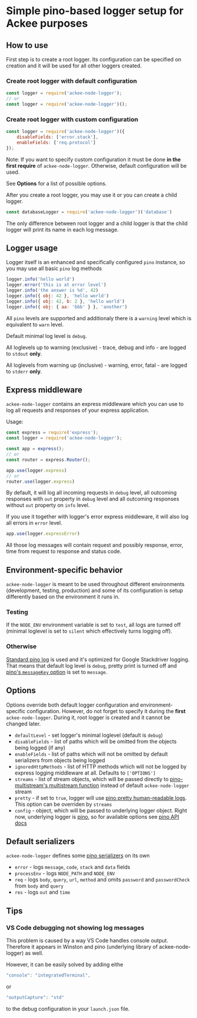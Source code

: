 # Simple pino-based logger setup for Ackee purposes

## How to use

First step is to create a root logger. Its configuration can be specified on creation and it will be used for all other loggers created.

### Create root logger with default configuration

```js
const logger = require('ackee-node-logger');
// or
const logger = require('ackee-node-logger')();
```

### Create root logger with custom configuration

```js
const logger = require('ackee-node-logger')({
    disableFields: ['error.stack'],
    enableFields: ['req.protocol']
});
```

Note: If you want to specify custom configuration it must be done **in the first require** of `ackee-node-logger`. Otherwise, default configuration will be used.

See **Options** for a list of possible options.

After you create a root logger, you may use it or you can create a child logger.

```js
const databaseLogger = require('ackee-node-logger')('database')
```

The only difference between root logger and a child logger is that the child logger will print its name in each log message.

## Logger usage

Logger itself is an enhanced and specifically configured `pino` instance, so you may use all basic `pino` log methods

```js
logger.info('hello world')
logger.error('this is at error level')
logger.info('the answer is %d', 42)
logger.info({ obj: 42 }, 'hello world')
logger.info({ obj: 42, b: 2 }, 'hello world')
logger.info({ obj: { aa: 'bbb' } }, 'another')
```

All `pino` levels are supported and additionaly there is a `warning` level which is equivalent to `warn` level.

Default minimal log level is `debug`.

All loglevels up to warning (exclusive) - trace, debug and info - are logged to `stdout` **only**.

All loglevels from warning up (inclusive) - warning, error, fatal - are logged to `stderr` **only**.

## Express middleware

`ackee-node-logger` contains an express middleware which you can use to log all requests and responses of your express application.

Usage:
```js
const express = require('express');
const logger = require('ackee-node-logger');

const app = express();
// or
const router = express.Router();

app.use(logger.express)
// or
router.use(logger.express)
```

By default, it will log all incoming requests in `debug` level, all outcoming responses with `out` property in `debug` level and all outcoming responses without `out` property on `info` level.

If you use it together with logger's error express middleware, it will also log all errors in `error` level.

```js
app.use(logger.expressError)
```

All those log messages will contain request and possibly response, error, time from request to response and status code.

## Environment-specific behavior
`ackee-node-logger` is meant to be used throughout different environments (development, testing, production) and some of its configuration is setup differently based on the environment it runs in.

### Testing
If the `NODE_ENV` environment variable is set to `test`, all logs are turned off (minimal loglevel is set to `silent` which effectively turns logging off).

### Otherwise
[Standard pino log](https://github.com/pinojs/pino#usage) is used and it's optimized for Google Stackdriver logging. That means that default log level is `debug`, pretty print is turned off and [pino's `messageKey` option](https://github.com/pinojs/pino/blob/master/docs/API.md#pinooptions-stream) is set to `message`.

## Options
Options override both default logger configuration and environment-specific configuration. However, do not forget to specify it during the **first** `ackee-node-logger`. During it, root logger is created and it cannot be changed later.

- `defaultLevel` - set logger's minimal loglevel (default is `debug`)
- `disableFields` - list of paths which will be omitted from the objects being logged (if any)
- `enableFields` - list of paths which will not be omitted by default serializers from objects being logged
- `ignoredHttpMethods` - list of HTTP methods which will not be logged by express logging middleware at all. Defaults to `['OPTIONS']`
- `streams` - list of stream objects, which will be passed directly to [pino-multistream's multistream function](https://github.com/pinojs/pino-multi-stream#pinomsmultistreamstreams) instead of default `ackee-node-logger` stream
- `pretty` - if set to `true`, logger will use [pino pretty human-readable logs](https://github.com/pinojs/pino/blob/master/docs/API.md#pretty). This option can be overriden by `streams`
- `config` - object, which will be passed to underlying logger object. Right now, underlying logger is [pino](https://github.com/pinojs/pino), so for available options see [pino API docs](https://github.com/pinojs/pino/blob/master/docs/API.md#pinooptions-stream)

## Default serializers
`ackee-node-logger` defines some [pino serializers](https://github.com/pinojs/pino/blob/master/docs/API.md#constructor) on its own

- `error` - logs `message`, `code`, `stack` and `data` fields
- `processEnv` - logs `NODE_PATH` and `NODE_ENV`
- `req` - logs `body`, `query`, `url`, `method` and omits `password` and `passwordCheck` from `body` and `query`
- `res` - logs `out` and `time`


## Tips

### VS Code debugging not showing log messages

This problem is caused by a way VS Code handles console output. Therefore it appears in Winston and pino (underlying library of ackee-node-logger) as well.

However, it can be easily solved by adding eithe

```js
"console": "integratedTerminal",
```

or

```js
"outputCapture": "std"
```

to the debug configuration in your `launch.json` file.
